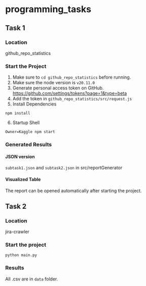 # programming_tasks

## Task 1

### Location

github_repo_statistics

### Start the Project

1. Make sure to `cd github_repo_statistics` before running.
2. Make sure the node version is `v20.11.0`
3. Generate personal access token on GitHub. https://github.com/settings/tokens?page=1&type=beta
4. Add the token in `github_repo_statistics/src/request.js`
5. Install Dependencies
```shell
npm install
```
6. Startup Shell
```shell
Owner=Kaggle npm start 
```

### Generated Results

#### JSON version

`subtask1.json` and `subtask2.json` in src/reportGenerator

#### Visualized Table

The report can be opened automatically after starting the project.



## Task 2

### Location

jira-crawler

### Start the project

```shell
python main.py
```

### Results

All .csv are in `data` folder.
